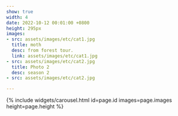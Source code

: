 ```yaml
---
show: true
width: 4
date: 2022-10-12 00:01:00 +0800
height: 295px
images:
- src: assets/images/etc/cat1.jpg
  title: moth
  desc: from forest tour.
  link: assets/images/etc/cat1.jpg
- src: assets/images/etc/cat2.jpg
  title: Photo 2
  desc: season 2
- src: assets/images/etc/cat2.jpg

---
```


{% include widgets/carousel.html id=page.id images=page.images height=page.height %}
